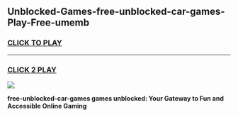 
## Unblocked-Games-free-unblocked-car-games-Play-Free-umemb
<h3>
<a href="https://premium76.site?title=free-unblocked-car-games&ref=18A1">CLICK TO PLAY</a></h3>
<hr>

<h3>
<a href="https://premium76.site?title=free-unblocked-car-games&ref=18A1">CLICK 2 PLAY</a>
  
</h3>

<a href="https://premium76.site?title=free-unblocked-car-games&ref=18A1"><img src="https://clearcache.store/games.png"></a>


**free-unblocked-car-games games unblocked: Your Gateway to Fun and Accessible Online Gaming**
